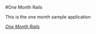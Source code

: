 #One Month Rails

 This is the one month sample application

 [*One Month Rails*](http://google.com)